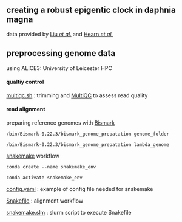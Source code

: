 ## creating a robust epigentic clock in daphnia magna

data provided by [Liu *et al.*](https://doi.org/10.1186/s13072-025-00580-y) and [Hearn *et al.*](https://doi.org/10.1186/s13072-020-00379-z)

## preprocessing genome data

using ALICE3: University of Leicester HPC


#### qualtiy control 

[multiqc.sh](docs/multiqc.sh) : trimming and [MultiQC](https://seqera.io/multiqc/) to assess read quality

#### read alignment

preparing reference genomes with [Bismark](https://github.com/FelixKrueger/Bismark)

`/bin/Bismark-0.22.3/bismark_genome_prepatation genome_folder`

`/bin/Bismark-0.22.3/bismark_genome_prepatation lambda_genome`


[snakemake](https://snakemake.github.io/) workflow

`conda create --name snakemake_env`

`conda activate snakemake_env `

[config.yaml](docs/config.yaml) : example of config file needed for snakemake

[Snakefile](docs/Snakefile) : alignment workflow

[snakemake.slm](docs/snakemake.slm) : slurm script to execute Snakefile
